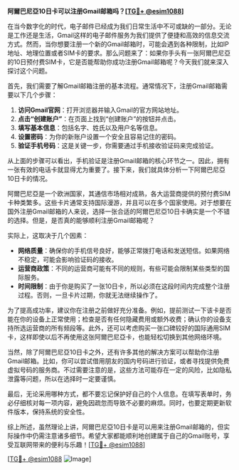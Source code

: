 **阿爾巴尼亞10日卡可以注册Gmail邮箱吗？[[TG💪+ @esim1088](https://t.me/s/esim1088)]**

在当今数字化的时代，电子邮件已经成为我们日常生活中不可或缺的一部分。无论是工作还是生活，Gmail这样的电子邮件服务为我们提供了便捷和高效的信息交流方式。然而，当你想要注册一个新的Gmail邮箱时，可能会遇到各种限制，比如IP地址、地理位置或者SIM卡的要求。那么问题来了：如果你手头有一张阿爾巴尼亞的10日预付费SIM卡，它是否能帮助你成功注册Gmail邮箱呢？今天我们就来深入探讨这个问题。

首先，我们需要了解Gmail邮箱注册的基本流程。通常情况下，注册Gmail邮箱需要以下几个步骤：

1. **访问Gmail官网**：打开浏览器并输入Gmail的官方网站地址。
2. **点击“创建账户”**：在页面上找到“创建账户”的按钮并点击。
3. **填写基本信息**：包括名字、姓氏以及用户名等信息。
4. **设置密码**：为你的新账户设置一个安全且容易记住的密码。
5. **验证手机号码**：这是关键一步，你需要通过手机接收验证码来完成验证。

从上面的步骤可以看出，手机验证是注册Gmail邮箱的核心环节之一。因此，拥有一张有效的电话卡就显得尤为重要了。接下来，我们就具体分析一下阿爾巴尼亞10日卡的情况。

阿爾巴尼亞是一个欧洲国家，其通信市场相对成熟，各大运营商提供的预付费SIM卡种类繁多。这些卡片通常支持国际漫游，并且可以在多个国家使用。对于想要在国外注册Gmail邮箱的人来说，选择一张合适的阿爾巴尼亞10日卡确实是一个不错的选择。但是，是否真的能够顺利注册Gmail邮箱呢？

实际上，这取决于几个因素：

- **网络质量**：确保你的手机信号良好，能够正常拨打电话和发送短信。如果网络不稳定，可能会影响验证码的接收。
- **运营商政策**：不同的运营商可能有不同的规则，有些可能会限制某些类型的国际服务。
- **时间限制**：由于你是购买了一张10日卡，所以必须在这段时间内完成整个注册过程。否则，一旦卡片过期，你就无法继续操作了。

为了提高成功率，建议你在注册之前做好充分准备。例如，提前测试一下该卡是否能在你的设备上正常使用；检查是否有任何隐藏费用或额外收费；确认你的设备支持所选运营商的所有频段等。此外，还可以考虑购买一张口碑较好的国际通用SIM卡，这样即使以后不再使用这张阿爾巴尼亞卡，也能轻松切换到其他网络环境。

当然，除了阿爾巴尼亞10日卡之外，还有许多其他的解决方案可以帮助你注册Gmail邮箱。比如，你可以尝试借用朋友的国内号码进行验证，或者寻找提供免费虚拟号码的服务商。不过需要注意的是，这些方法可能存在一定的风险，比如隐私泄露等问题，所以在选择时一定要谨慎。

最后，无论采用哪种方式，都不要忘记保护好自己的个人信息。在填写表单时，务必仔细核对每一项内容，避免因疏忽而导致不必要的麻烦。同时，也要定期更新软件版本，保持系统的安全性。

综上所述，虽然理论上讲，阿爾巴尼亞10日卡是可以用来注册Gmail邮箱的，但实际操作中仍需注意诸多细节。希望大家都能顺利地创建属于自己的Gmail账号，享受互联网带来的便利与乐趣！[[TG💪+ @esim1088](https://t.me/s/esim1088)]

[[TG💪+ @esim1088](https://t.me/s/esim1088) ![Image](https://i.postimg.cc/4NQfJmqS/Snipaste-2025-05-13-00-14-12.png)]